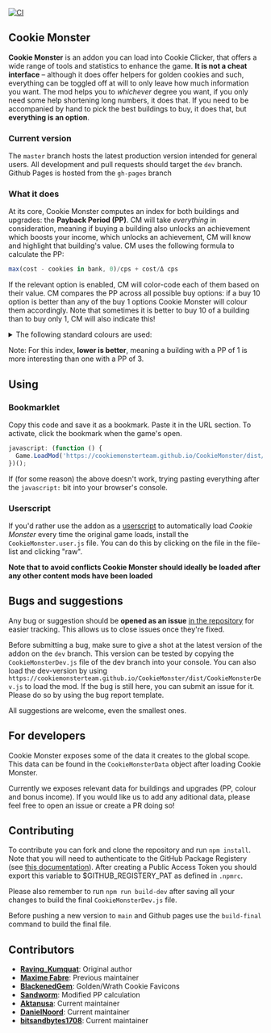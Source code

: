 [![CI](https://github.com/CookieMonsterTeam/CookieMonster/actions/workflows/CI.yml/badge.svg)](https://github.com/CookieMonsterTeam/CookieMonster/actions/workflows/CI.yml)

## Cookie Monster

**Cookie Monster** is an addon you can load into Cookie Clicker, that offers a wide range of tools and statistics to enhance the game. **It is not a cheat interface** – although it does offer helpers for golden cookies and such, everything can be toggled off at will to only leave how much information you want.
The mod helps you to _whichever_ degree you want, if you only need some help shortening long numbers, it does that. If you need to be accompanied by hand to pick the best buildings to buy, it does that, but **everything is an option**.

### Current version

The `master` branch hosts the latest production version intended for general users.
All development and pull requests should target the `dev` branch.
Github Pages is hosted from the `gh-pages` branch

### What it does

At its core, Cookie Monster computes an index for both buildings and upgrades: the **Payback Period (PP)**. CM will take _everything_ in consideration, meaning if buying a building also unlocks an achievement which boosts your income, which unlocks an achievement, CM will know and highlight that building's value. CM uses the following formula to calculate the PP:

```javascript
max(cost - cookies in bank, 0)/cps + cost/Δ cps
```

If the relevant option is enabled, CM will color-code each of them based on their value. CM compares the PP across all possible buy options: if a buy 10 option is better than any of the buy 1 options Cookie Monster will colour them accordingly. Note that sometimes it is better to buy 10 of a building than to buy only 1, CM will also indicate this!

<details>
  <summary>The following standard colours are used:</summary>

- Light Blue: (upgrades) This item has a better PP than the best building to buy
- Green: This building has the best PP
- Yellow: This building is within the top 10 of best PP's
- Orange: This building is within the top 20 of best PP's
- Red: This building is within the top 30 of best PP's
- Purple: This building is worse than the top 10 of best PP's
- Gray: This item does not have a PP, often this means that there is no change to CPS

</details>

Note: For this index, **lower is better**, meaning a building with a PP of 1 is more interesting than one with a PP of 3.

## Using

### Bookmarklet

Copy this code and save it as a bookmark. Paste it in the URL section. To activate, click the bookmark when the game's open.

```javascript
javascript: (function () {
  Game.LoadMod('https://cookiemonsterteam.github.io/CookieMonster/dist/CookieMonster.js');
})();
```

If (for some reason) the above doesn't work, trying pasting everything after the <code>javascript:</code> bit into your browser's console.

### Userscript

If you'd rather use the addon as a [userscript](https://en.wikipedia.org/wiki/Userscript) to automatically load _Cookie Monster_ every time the original game loads, install the `CookieMonster.user.js` file. You can do this by clicking on the file in the file-list and clicking "raw".

**Note that to avoid conflicts Cookie Monster should ideally be loaded after any other content mods have been loaded**

## Bugs and suggestions

Any bug or suggestion should be **opened as an issue** [in the repository](https://github.com/CookieMonsterTeam/CookieMonster/issues) for easier tracking. This allows us to close issues once they're fixed.

Before submitting a bug, make sure to give a shot at the latest version of the addon on the `dev` branch. This version can be tested by copying the `CookieMonsterDev.js` file of the dev branch into your console. You can also load the dev-version by using `https://cookiemonsterteam.github.io/CookieMonster/dist/CookieMonsterDev.js` to load the mod. If the bug is still here, you can submit an issue for it. Please do so by using the bug report template.

All suggestions are welcome, even the smallest ones.

## For developers

Cookie Monster exposes some of the data it creates to the global scope. This data can be found in the `CookieMonsterData` object after loading Cookie Monster.

Currently we exposes relevant data for buildings and upgrades (PP, colour and bonus income). If you would like us to add any aditional data, please feel free to open an issue or create a PR doing so!

## Contributing

To contribute you can fork and clone the repository and run `npm install`. Note that you will need to authenticate to the GitHub Package Registery (see [this documentation](https://docs.github.com/en/packages/working-with-a-github-packages-registry/working-with-the-npm-registry#authenticating-to-github-packages)). After creating a Public Access Token you should export this variable to $GITHUB_REGISTERY_PAT as defined in `.npmrc`.

Please also remember to run `npm run build-dev` after saving all your changes to build the final `CookieMonsterDev.js` file.

Before pushing a new version to `main` and Github pages use the `build-final` command to build the final file.

## Contributors

- **[Raving_Kumquat](https://cookieclicker.wikia.com/wiki/User:Raving_Kumquat)**: Original author
- **[Maxime Fabre](https://github.com/Anahkiasen)**: Previous maintainer
- **[BlackenedGem](https://github.com/BlackenedGem)**: Golden/Wrath Cookie Favicons
- **[Sandworm](https://github.com/svschouw)**: Modified PP calculation
- **[Aktanusa](https://github.com/Aktanusa)**: Current maintainer
- **[DanielNoord](https://github.com/DanielNoord)**: Current maintainer
- **[bitsandbytes1708](https://github.com/bitsandbytes1708)**: Current maintainer
